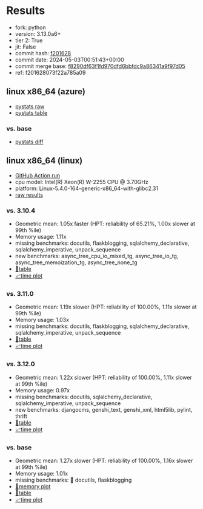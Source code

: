 # Results

- fork: python
- version: 3.13.0a6+
- tier 2: True
- jit: False
- commit hash: [f201628](https://github.com/python/cpython/commit/f201628)
- commit date: 2024-05-03T00:51:43+00:00
- commit merge base: [f8290df63f1fd970dfd6bbfdc9a86341a9f97d05](https://github.com/python/cpython/commit/f8290df63f1fd970dfd6bbfdc9a86341a9f97d05)
- ref: f201628073f22a785a09

## linux x86_64 (azure)

- [pystats raw](bm-20240503-azure-x86_64-python-f201628073f22a785a09-3.13.0a6%2B-f201628-pystats.json)
- [pystats table](bm-20240503-azure-x86_64-python-f201628073f22a785a09-3.13.0a6%2B-f201628-pystats.md)

### vs. base

- [pystats diff](bm-20240503-azure-x86_64-python-f201628073f22a785a09-3.13.0a6%2B-f201628-pystats-vs-base.md)

## linux x86_64 (linux)

- [GitHub Action run](https://github.com/faster-cpython/benchmarking/actions/runs/8937798727)
- cpu model: Intel(R) Xeon(R) W-2255 CPU @ 3.70GHz
- platform: Linux-5.4.0-164-generic-x86_64-with-glibc2.31
- [raw results](bm-20240503-linux-x86_64-python-f201628073f22a785a09-3.13.0a6%2B-f201628.json)

### vs. 3.10.4

- Geometric mean: 1.05x faster (HPT: reliability of 65.21%, 1.00x slower at 99th %ile)
- Memory usage: 1.11x
- missing benchmarks: docutils, flaskblogging, sqlalchemy_declarative, sqlalchemy_imperative, unpack_sequence
- new benchmarks: async_tree_cpu_io_mixed_tg, async_tree_io_tg, async_tree_memoization_tg, async_tree_none_tg
- [📄table](bm-20240503-linux-x86_64-python-f201628073f22a785a09-3.13.0a6%2B-f201628-vs-3.10.4.md)
- [📈time plot](bm-20240503-linux-x86_64-python-f201628073f22a785a09-3.13.0a6%2B-f201628-vs-3.10.4.png)

### vs. 3.11.0

- Geometric mean: 1.19x slower (HPT: reliability of 100.00%, 1.11x slower at 99th %ile)
- Memory usage: 1.03x
- missing benchmarks: docutils, flaskblogging, sqlalchemy_declarative, sqlalchemy_imperative, unpack_sequence
- [📄table](bm-20240503-linux-x86_64-python-f201628073f22a785a09-3.13.0a6%2B-f201628-vs-3.11.0.md)
- [📈time plot](bm-20240503-linux-x86_64-python-f201628073f22a785a09-3.13.0a6%2B-f201628-vs-3.11.0.png)

### vs. 3.12.0

- Geometric mean: 1.22x slower (HPT: reliability of 100.00%, 1.11x slower at 99th %ile)
- Memory usage: 0.97x
- missing benchmarks: docutils, sqlalchemy_declarative, sqlalchemy_imperative, unpack_sequence
- new benchmarks: djangocms, genshi_text, genshi_xml, html5lib, pylint, thrift
- [📄table](bm-20240503-linux-x86_64-python-f201628073f22a785a09-3.13.0a6%2B-f201628-vs-3.12.0.md)
- [📈time plot](bm-20240503-linux-x86_64-python-f201628073f22a785a09-3.13.0a6%2B-f201628-vs-3.12.0.png)

### vs. base

- Geometric mean: 1.27x slower (HPT: reliability of 100.00%, 1.16x slower at 99th %ile)
- Memory usage: 1.01x
- missing benchmarks: 🔴 docutils, flaskblogging
- [🧠memory plot](bm-20240503-linux-x86_64-python-f201628073f22a785a09-3.13.0a6%2B-f201628-vs-base-mem.png)
- [📄table](bm-20240503-linux-x86_64-python-f201628073f22a785a09-3.13.0a6%2B-f201628-vs-base.md)
- [📈time plot](bm-20240503-linux-x86_64-python-f201628073f22a785a09-3.13.0a6%2B-f201628-vs-base.png)

